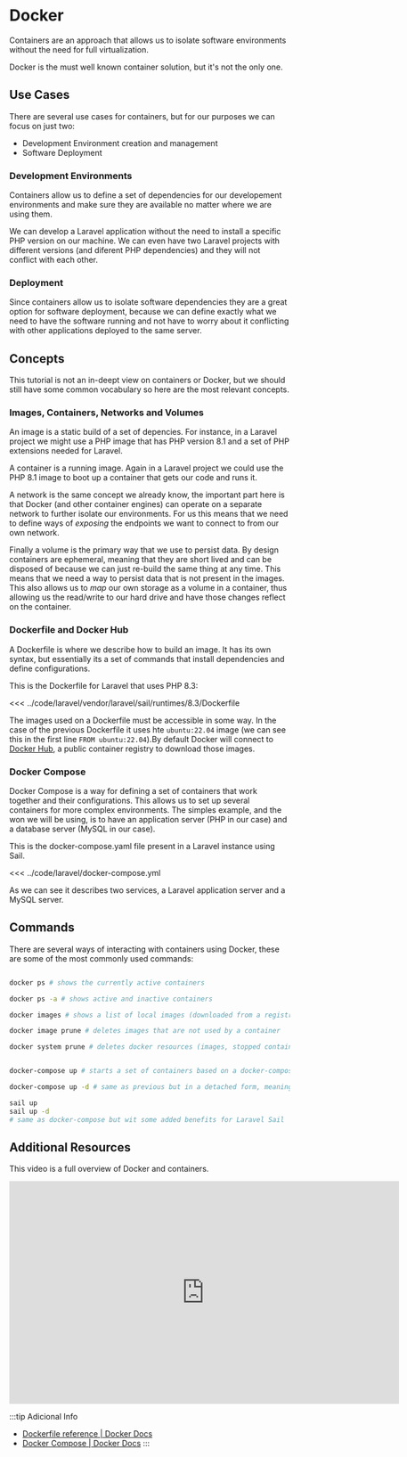 # Docker

Containers are an approach that allows us to isolate software environments without the need for full virtualization.

Docker is the must well known container solution, but it's not the only one.

## Use Cases

There are several use cases for containers, but for our purposes we can focus on just two:

- Development Environment creation and management
- Software Deployment

### Development Environments

Containers allow us to define a set of dependencies for our developement environments and make sure they are available no matter where we are using them.

We can develop a Laravel application without the need to install a specific PHP version on our machine. We can even have two Laravel projects with different versions (and diferent PHP dependencies) and they will not conflict with each other.

### Deployment

Since containers allow us to isolate software dependencies they are a great option for software deployment, because we can define exactly what we need to have the software running and not have to worry about it conflicting with other applications deployed to the same server.

## Concepts

This tutorial is not an in-deept view on containers or Docker, but we should still have some common vocabulary so here are the most relevant concepts.

### Images, Containers, Networks and Volumes

An image is a static build of a set of depencies. For instance, in a Laravel project we might use a PHP image that has PHP version 8.1 and a set of PHP extensions needed for Laravel.

A container is a running image. Again in a Laravel project we could use the PHP 8.1 image to boot up a container that gets our code and runs it.

A network is the same concept we already know, the important part here is that Docker (and other container engines) can operate on a separate network to further isolate our environments. For us this means that we need to define ways of _exposing_ the endpoints we want to connect to from our own network.

Finally a volume is the primary way that we use to persist data. By design containers are ephemeral, meaning that they are short lived and can be disposed of because we can just re-build the same thing at any time. This means that we need a way to persist data that is not present in the images. This also allows us to _map_ our own storage as a volume in a container, thus allowing us the read/write to our hard drive and have those changes reflect on the container.

### Dockerfile and Docker Hub

A Dockerfile is where we describe how to build an image. It has its own syntax, but essentially its a set of commands that install dependencies and define configurations.

This is the Dockerfile for Laravel that uses PHP 8.3:

<<< ../code/laravel/vendor/laravel/sail/runtimes/8.3/Dockerfile

The images used on a Dockerfile must be accessible in some way. In the case of the previous Dockerfile it uses hte `ubuntu:22.04` image (we can see this in the first line `FROM ubuntu:22.04`).By default Docker will connect to [Docker Hub](https://hub.docker.com/), a public container registry to download those images.

### Docker Compose

Docker Compose is a way for defining a set of containers that work together and their configurations. This allows us to set up several containers for more complex environments. The simples example, and the won we will be using, is to have an application server (PHP in our case) and a database server (MySQL in our case).

This is the docker-compose.yaml file present in a Laravel instance using Sail.

<<< ../code/laravel/docker-compose.yml

As we can see it describes two services, a Laravel application server and a MySQL server.

## Commands

There are several ways of interacting with containers using Docker, these are some of the most commonly used commands:

```bash

docker ps # shows the currently active containers

docker ps -a # shows active and inactive containers

docker images # shows a list of local images (downloaded from a registry or built locally)

docker image prune # deletes images that are not used by a container

docker system prune # deletes docker resources (images, stopped containers, volumes) that are not in use


docker-compose up # starts a set of containers based on a docker-compose file present in the current directory

docker-compose up -d # same as previous but in a detached form, meaning the console we still be available.

sail up
sail up -d
# same as docker-compose but wit some added benefits for Laravel Sail

```

## Additional Resources

This video is a full overview of Docker and containers.

<iframe width="700" height="400" src="https://www.youtube.com/embed/pg19Z8LL06w?si=mo6ajA116oKLI-s3" title="YouTube video player" frameborder="0" allow="accelerometer; autoplay; clipboard-write; encrypted-media; gyroscope; picture-in-picture; web-share" referrerpolicy="strict-origin-when-cross-origin" allowfullscreen></iframe>

:::tip Adicional Info

- [Dockerfile reference | Docker Docs](https://docs.docker.com/reference/dockerfile/)
- [Docker Compose | Docker Docs](https://docs.docker.com/compose/)
  :::

